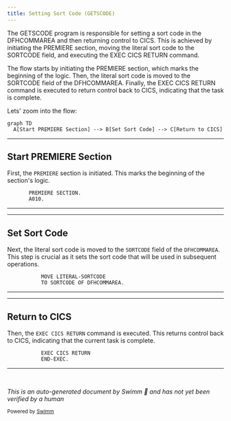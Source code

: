 ```yaml
---
title: Setting Sort Code (GETSCODE)
---
```

The GETSCODE program is responsible for setting a sort code in the DFHCOMMAREA and then returning control to CICS. This is achieved by initiating the PREMIERE section, moving the literal sort code to the SORTCODE field, and executing the EXEC CICS RETURN command.

The flow starts by initiating the PREMIERE section, which marks the beginning of the logic. Then, the literal sort code is moved to the SORTCODE field of the DFHCOMMAREA. Finally, the EXEC CICS RETURN command is executed to return control back to CICS, indicating that the task is complete.

Lets' zoom into the flow:

```mermaid
graph TD
  A[Start PREMIERE Section] --> B[Set Sort Code] --> C[Return to CICS]
```

<SwmSnippet path="/src/base/cobol_src/GETSCODE.cbl" line="37">

---

## Start PREMIERE Section

First, the <SwmToken path="src/base/cobol_src/GETSCODE.cbl" pos="37:1:1" line-data="       PREMIERE SECTION.">`PREMIERE`</SwmToken> section is initiated. This marks the beginning of the section's logic.

```cobol
       PREMIERE SECTION.
       A010.
```

---

</SwmSnippet>

<SwmSnippet path="/src/base/cobol_src/GETSCODE.cbl" line="39">

---

## Set Sort Code

Next, the literal sort code is moved to the <SwmToken path="src/base/cobol_src/GETSCODE.cbl" pos="39:5:5" line-data="           MOVE LITERAL-SORTCODE">`SORTCODE`</SwmToken> field of the <SwmToken path="src/base/cobol_src/GETSCODE.cbl" pos="40:7:7" line-data="           TO SORTCODE OF DFHCOMMAREA.">`DFHCOMMAREA`</SwmToken>. This step is crucial as it sets the sort code that will be used in subsequent operations.

```cobol
           MOVE LITERAL-SORTCODE
           TO SORTCODE OF DFHCOMMAREA.
```

---

</SwmSnippet>

<SwmSnippet path="/src/base/cobol_src/GETSCODE.cbl" line="43">

---

## Return to CICS

Then, the <SwmToken path="src/base/cobol_src/GETSCODE.cbl" pos="43:1:5" line-data="           EXEC CICS RETURN">`EXEC CICS RETURN`</SwmToken> command is executed. This returns control back to CICS, indicating that the current task is complete.

```cobol
           EXEC CICS RETURN
           END-EXEC.
```

---

</SwmSnippet>

&nbsp;

*This is an auto-generated document by Swimm 🌊 and has not yet been verified by a human*

<SwmMeta version="3.0.0" repo-id="Z2l0aHViJTNBJTNBY2ljcy1iYW5raW5nLXNhbXBsZS1hcHBsaWNhdGlvbi1jYnNhLUlCTS1EZW1vJTNBJTNBU3dpbW0tRGVtbw==" repo-name="cics-banking-sample-application-cbsa-IBM-Demo"><sup>Powered by [Swimm](/)</sup></SwmMeta>
